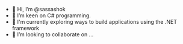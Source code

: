 - 👋 Hi, I’m @sassashok
- 👀 I’m keen on C# programming.
- 🌱 I'm currently exploring ways to build applications using the .NET framework
- 💞️ I’m looking to collaborate on ...


<!---
sassashok/sassashok is a ✨ special ✨ repository because its `README.md` (this file) appears on your GitHub profile.
You can click the Preview link to take a look at your changes.
--->
